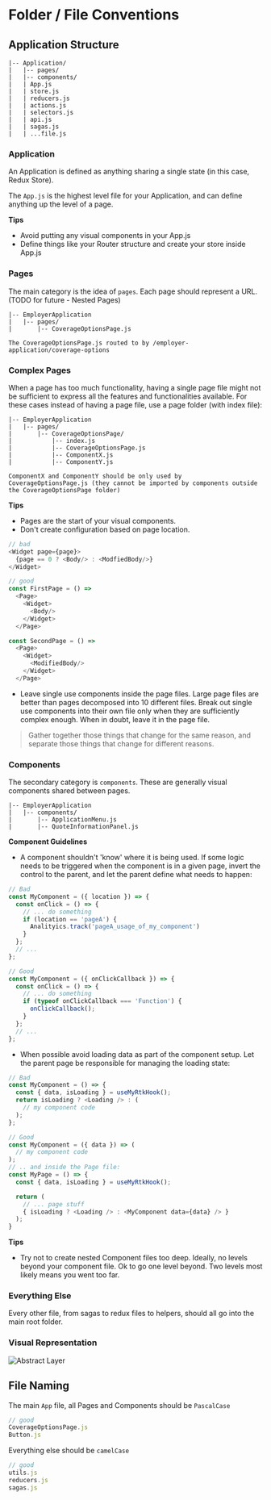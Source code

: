 # Folder / File Conventions

## Application Structure

```text
|-- Application/
|   |-- pages/
|   |-- components/
|   | App.js
|   | store.js
|   | reducers.js
|   | actions.js
|   | selectors.js
|   | api.js
|   | sagas.js
|   | ...file.js
```

### Application

An Application is defined as anything sharing a single state (in this case, Redux Store).

The `App.js` is the highest level file for your Application, and can define anything up the level of a page.

**Tips**

- Avoid putting any visual components in your App.js
- Define things like your Router structure and create your store inside App.js

### Pages

The main category is the idea of `pages`.  Each page should represent a URL.  (TODO for future - Nested Pages)

```text
|-- EmployerApplication
|   |-- pages/
|       |-- CoverageOptionsPage.js

The CoverageOptionsPage.js routed to by /employer-application/coverage-options
```

### Complex Pages

When a page has too much functionality, having a single page file might not be sufficient to express all the features and functionalities available. For these cases instead of having a page file, use a page folder (with index file):
```text
|-- EmployerApplication
|   |-- pages/
|       |-- CoverageOptionsPage/
|           |-- index.js
|           |-- CoverageOptionsPage.js
|           |-- ComponentX.js
|           |-- ComponentY.js

ComponentX and ComponentY should be only used by CoverageOptionsPage.js (they cannot be imported by components outside the CoverageOptionsPage folder)
```

**Tips**

- Pages are the start of your visual components.
- Don't create configuration based on page location.

```javascript
// bad
<Widget page={page}>
  {page == 0 ? <Body/> : <ModfiedBody/>}
</Widget>

// good
const FirstPage = () => 
  <Page>
    <Widget>
      <Body/>
    </Widget>
  </Page>

const SecondPage = () => 
  <Page>
    <Widget>
      <ModifiedBody/>
    </Widget>
  </Page>
```

- Leave single use components inside the page files.  Large page files are better than pages decomposed into 10 different files.  Break out single use components into their own file only when they are sufficiently complex enough.  When in doubt, leave it in the page file.

> Gather together those things that change for the same reason, and separate those things that change for different reasons.

### Components

The secondary category is `components`.  These are generally visual components shared between pages.

```text
|-- EmployerApplication
|   |-- components/
|       |-- ApplicationMenu.js
|       |-- QuoteInformationPanel.js
```
**Component Guidelines**
- A component shouldn't 'know' where it is being used. If some logic needs to be triggered when the component is in a given page, invert the control to the parent, and let the parent define what needs to happen:
```javascript
// Bad
const MyComponent = ({ location }) => {
  const onClick = () => {
    // ... do something
    if (location == 'pageA') {
      Analityics.track('pageA_usage_of_my_component')
    }
  };
  // ...
};

// Good
const MyComponent = ({ onClickCallback }) => {
  const onClick = () => {
    // ... do something
    if (typeof onClickCallback === 'Function') {
      onClickCallback();
    }
  };
  // ...
};
```
- When possible avoid loading data as part of the component setup. Let the parent page be responsible for managing the loading state:
```javascript
// Bad
const MyComponent = () => {
  const { data, isLoading } = useMyRtkHook();
  return isLoading ? <Loading /> : (
    // my component code
  );
};

// Good
const MyComponent = ({ data }) => (
  // my component code
);
// .. and inside the Page file:
const MyPage = () => {
  const { data, isLoading } = useMyRtkHook();

  return (
    // ... page stuff
    { isLoading ? <Loading /> : <MyComponent data={data} /> }
  );
}
```

**Tips**

- Try not to create nested Component files too deep.  Ideally, no levels beyond your component file.  Ok to go one level beyond.  Two levels most likely means you went too far.

### Everything Else

Every other file, from sagas to redux files to helpers, should all go into the main root folder.

### Visual Representation

![Abstract Layer](https://github.com/SimplyInsured/style-guide/assets/5034574/eaf0b8e0-4cb3-4f72-a275-24ea008e5da8)

## File Naming

The main `App` file, all Pages and Components should be `PascalCase`

```javascript
// good
CoverageOptionsPage.js
Button.js
```

Everything else should be `camelCase`

```javascript
// good
utils.js
reducers.js
sagas.js
```
